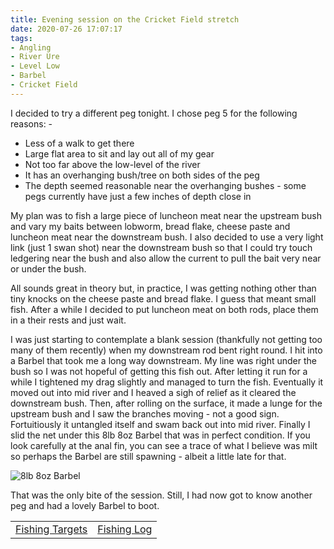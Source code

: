 ```yaml
---
title: Evening session on the Cricket Field stretch
date: 2020-07-26 17:07:17
tags:
- Angling
- River Ure
- Level Low
- Barbel
- Cricket Field
---
```

I decided to try a different peg tonight. I chose peg 5 for the following reasons: -
- Less of a walk to get there
- Large flat area to sit and lay out all of my gear
- Not too far above the low-level of the river
- It has an overhanging bush/tree on both sides of the peg
- The depth seemed reasonable near the overhanging bushes - some pegs currently have just a few inches of depth close in

My plan was to fish a large piece of luncheon meat near the upstream bush and vary my baits between lobworm, bread flake, cheese paste and luncheon meat near the downstream bush. I also decided to use a very light link (just 1 swan shot) near the downstream bush so that I could try touch ledgering near the bush and also allow the current to pull the bait very near or under the bush.

All sounds great in theory but, in practice, I was getting nothing other than tiny knocks on the cheese paste and bread flake. I guess that meant small fish. After a while I decided to put luncheon meat on both rods, place them in a their rests and just wait.

I was just starting to contemplate a blank session (thankfully not getting too many of them recently) when my downstream rod bent right round. I hit into a Barbel that took me a long way downstream. My line was right under the bush so I was not hopeful of getting this fish out. After letting it run for a while I tightened my drag slightly and managed to turn the fish. Eventually it moved out into mid river and I heaved a sigh of relief as it cleared the downstream bush. Then, after rolling on the surface, it made a lunge for the upstream bush and I saw the branches moving - not a good sign. Fortuitiously it untangled itself and swam back out into mid river. Finally I slid the net under this 8lb 8oz Barbel that was in perfect condition. If you look carefully at the anal fin, you can see a trace of what I believe was milt so perhaps the Barbel are still spawning - albeit a little late for that.

![8lb 8oz Barbel](/images/2020-07-26/8lb8ozBarbel.jpg)

That was the only bite of the session. Still, I had now got to know another peg and had a lovely Barbel to boot. 

|||
|---------|------|
|<a href="/2020/07/Fishing-Targets/">Fishing Targets</a>|<a href="/2020/08/Fishing-Log/">Fishing Log</a>|
